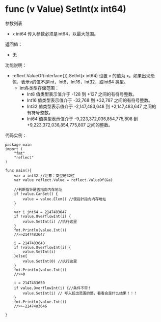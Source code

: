 # func (v Value) SetInt(x int64)

参数列表

-  x int64 传入参数必须是int64，以最大范围。

返回值：

- 无

功能说明：

- reflect.ValueOf(interface{}).SetInt(x int64) 设置 v 的值为 x。如果出现恐慌，表示v的值不是Int，Int8，Int16，Int32，或Int64 类型。
	- int各类型存储范围：
		- Int8  值类型表示值介于 -128 到 +127 之间的有符号整数。
		- Int16 值类型表示值介于 -32,768 到 +32,767 之间的有符号整数。
		- Int32 值类型表示值介于 -2,147,483,648 到 +2,147,483,647 之间的有符号整数。
		- Int64 值类型表示值介于 -9,223,372,036,854,775,808 到 +9,223,372,036,854,775,807 之间的整数。

代码实例：
	
	package main
	import (
	    "fmt"
	    "reflect"
	)
	
	func main(){
		var a int32 //注意：类型是32位
		var value reflect.Value = reflect.ValueOf(&a)
		
		//判断指针是否指向内存地址
		if !value.CanSet() {
			value = value.Elem() //使指针指向内存地址
		}
		
		var i int64 = 2147483647
		if !value.OverflowInt(i) {
			value.SetInt(i) //执行这里
		}
		fmt.Println(value.Int())
		//>>2147483647
		
		i = 2147483648
		if !value.OverflowInt(i) {
			value.SetInt(i)
		}else{
			value.SetInt(0) //执行这里
		}
		fmt.Println(value.Int())
		//>>0
		
		i = 2147483650
		if value.OverflowInt(i) {//条件不带！
			value.SetInt(i) // 写入超出范围的整，看看会是什么结果！！！
		}
		fmt.Println(value.Int())
		//>>-2147483646
		
	}
